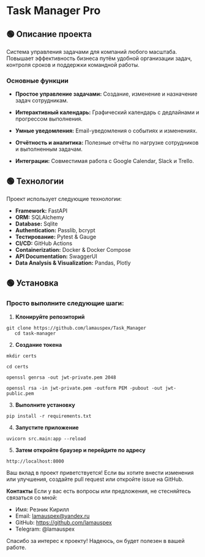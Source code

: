 # Task Manager Pro


## 🟢 Описание проекта
Система управления задачами для компаний любого масштаба.
Повышает эффективность бизнеса путём удобной организации задач,
контроля сроков и поддержки командной работы.

### Основные функции

- **Простое управление задачами:** Создание, изменение и назначение задач сотрудникам.

- **Интерактивный календарь:** Графический календарь с дедлайнами и прогрессом выполнения.

- **Умные уведомления:** Email-уведомления о событиях и изменениях.

- **Отчётность и аналитика:** Полезные отчёты по нагрузке сотрудников и выполненным задачам.

- **Интеграции:** Совместимая работа с Google Calendar, Slack и Trello.



## 🟢 Технологии

Проект использует следующие технологии:

- **Framework:** FastAPI
- **ORM:** SQLAlchemy
- **Database:** Sqlite
- **Authentication:** Passlib, bcrypt
- **Тестирование:** Pytest & Gauge
- **CI/CD:** GitHub Actions
- **Containerization:** Docker & Docker Compose
- **API Documentation:** SwaggerUI
- **Data Analysis & Visualization:** Pandas, Plotly



## 🟢 Установка

### Просто выполните следующие шаги:


1. **Клонируйте репозиторий**
```shell
git clone https://github.com/lamauspex/Task_Manager
   cd task-manager
   ```


2. **Создание токена**
```shell
mkdir certs
```
```shell
cd certs
```
```shell
openssl genrsa -out jwt-private.pem 2048
```
```shell
openssl rsa -in jwt-private.pem -outform PEM -pubout -out jwt-public.pem
```


3. **Выполните установку**
```shell
pip install -r requirements.txt
```

4. **Запустите приложение**
```shell
uvicorn src.main:app --reload
```

5. **Затем откройте браузер и перейдите по адресу**
```shell
http://localhost:8000
```



Ваш вклад в проект приветствуется! Если вы хотите внести изменения или улучшения, создайте pull request или откройте issue на GitHub.

**Контакты**
Если у вас есть вопросы или предложения, не стесняйтесь связаться со мной:

- Имя: Резник Кирилл
- Email: lamauspex@yandex.ru
- GitHub: https://github.com/lamauspex
- Telegram: @lamauspex

Спасибо за интерес к проекту! Надеюсь, он будет полезен в вашей работе.


